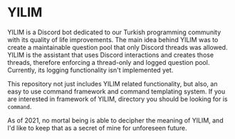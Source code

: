 # YILIM

YILIM is a Discord bot dedicated to our Turkish programming community
with its quality of life improvements. The main idea behind YILIM was
to create a maintainable question pool that only Discord threads was
allowed. YILIM is the assistant that uses Discord interactions and
creates those threads, therefore enforcing a thread-only and logged
question pool. Currently, its logging functionality isn't implemented
yet.

This repository not just includes YILIM related functionality, but
also, an easy to use command framework and command templating system.
If you are interested in framework of YILIM, directory you should be
looking for is ``command``.

As of 2021, no mortal being is able to decipher the meaning of YILIM,
and I'd like to keep that as a secret of mine for unforeseen future.